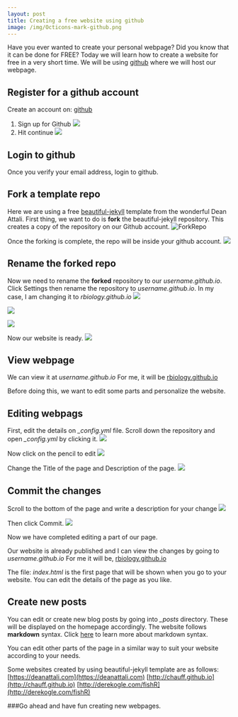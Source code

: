 ```yaml
---
layout: post
title: Creating a free website using github
image: /img/Octicons-mark-github.png
---
```

Have you ever wanted to create your personal webpage? Did you know that it can be done for FREE? Today we will learn how to create a website for free in a very short time.
We will be using [github](https://github.com/) where we will host our webpage.

## Register for a github account
Create an account on: [github](https://github.com)
1. Sign up for Github
![](https://rbiology.github.io/rbiologyimages/01_githubusername.PNG) 
2. Hit continue
![](https://rbiology.github.io/rbiologyimages/02_continue.PNG)

## Login to github
Once you verify your email address, login to github.

## Fork a template repo
Here we are using a free [beautiful-jekyll](https://github.com/daattali/beautiful-jekyll) template from the wonderful Dean Attali.
First thing, we want to do is **fork** the beautiful-jekyll repository. This creates a copy of the repository on our Github account.
![ForkRepo](https://rbiology.github.io/rbiologyimages/20_deanataliFork.PNG)

Once the forking is complete, the repo will be inside your github account.
![](https://rbiology.github.io/rbiologyimages/21_deanatali_rbiology.PNG)

## Rename the forked repo
Now we need to rename the **forked** repository to our _username.github.io_. Click Settings then rename the repository to _username.github.io_. In my case, I am changing it to _rbiology.github.io_
![](https://rbiology.github.io/rbiologyimages/22_settings.PNG)

![](https://rbiology.github.io/rbiologyimages/23_renameold.PNG)

![](https://rbiology.github.io/rbiologyimages/24-renamed-new.PNG)

Now our website is ready.
![](https://rbiology.github.io/rbiologyimages/25-renamed.PNG)

## View webpage
We can view it at _username.github.io_ For me, it will be [rbiology.github.io](https://rbiology.github.io)

Before doing this, we want to edit some parts and personalize the website.

## Editing webpags
First, edit the details on _\_config.yml_ file. Scroll down the repository and open _\_config.yml_ by clicking it.
![](https://rbiology.github.io/rbiologyimages/26-edit.PNG)

Now click on the pencil to edit
![](https://rbiology.github.io/rbiologyimages/27-editpencil.png)

Change the Title of the page and Description of the page.
![](https://rbiology.github.io/rbiologyimages/29-edited.PNG)

## Commit the changes

Scroll to the bottom of the page and write a description for your change
![](https://rbiology.github.io/rbiologyimages/30-bottom.PNG)

Then click Commit.
![](https://rbiology.github.io/rbiologyimages/31-commit.png)

Now we have completed editing a part of our page. 

Our website is already published and I can view the changes by going to _username.github.io_ For me it will be, [rbiology.github.io](https://rbiology.github.io)

The file: _index.html_ is the first page that will be shown when you go to your website. You can edit the details of the page as you like.

## Create new posts
You can edit or create new blog posts by going into _\_posts_ directory. These will be displayed on the homepage accordingly.
The website follows **markdown** syntax. Click [here](https://github.com/adam-p/markdown-here/wiki/Markdown-Here-Cheatsheet) to learn more about markdown syntax.

You can edit other parts of the page in a similar way to suit your website according to your needs.

Some websites created by using beautiful-jekyll template are as follows:
[https://deanattali.com](https://deanattali.com)
[http://chauff.github.io](http://chauff.github.io)
[http://derekogle.com/fishR](http://derekogle.com/fishR)

###Go ahead and have fun creating new webpages.
